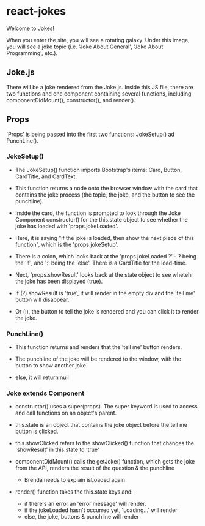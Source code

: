 # react-jokes


Welcome to Jokes!

When you enter the site, you will see a rotating galaxy. Under this image, you will see a joke topic (i.e. 'Joke About General', 'Joke About Programming', etc.).


## Joke.js

There will be a joke rendered from the Joke.js. Inside this JS file, there are two functions and one component containing several functions, including componentDidMount(), constructor(), and render().

## Props

'Props' is being passed into the first two functions: JokeSetup() ad PunchLine().

### JokeSetup()

* The JokeSetup() function imports Bootstrap's items: Card, Button, CardTitle, and CardText. 

* This function returns a node onto the browser window with the card that contains the joke process (the topic, the joke, and the button to see the punchline). 

* Inside the card, the function is prompted to look through the Joke Component constructor() for the this.state object to see whether the joke has loaded with 'props.jokeLoaded'. 
    
* Here, it is saying "if the joke is loaded, then show the next piece of this function", which is the 'props.jokeSetup'.

* There is a colon, which looks back at the 'props.jokeLoaded ?' - ? being the 'if', and ':' being the 'else'. There is a CardTitle for the load-time.

* Next, 'props.showResult' looks back at the state object to see whetehr the joke has been displayed (true). 

* If (?) showResult is 'true', it will render in the empty div and the 'tell me' button will disappear. 

* Or (:), the button to tell the joke is rendered and you can click it to render the joke.


### PunchLine()

* This function returns and renders that the 'tell me' button renders.

* The punchline of the joke will be rendered to the window, with the button to show another joke.

* else, it will return null


### Joke extends Component

* constructor() uses a super(props). The super keyword is used to access and call functions on an object's parent.

* this.state is an object that contains the joke object before the tell me button is clicked.

* this.showClicked refers to the showClicked() function that changes the 'showResult' in this.state to 'true'

* componentDidMount() calls the getJoke() function, which gets the joke from the API, renders the result of the question & the punchline
    * Brenda needs to explain isLoaded again

* render() function takes the this.state keys and:
    * if there's an error an 'error message' will render. 
    * if the jokeLoaded hasn't occurred yet, 'Loading...' will render
    * else, the joke, buttons & punchline will render

    